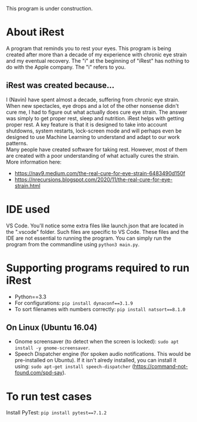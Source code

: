 This program is under construction.
  
# About iRest  
A program that reminds you to rest your eyes. This program is being created after more than a decade of my experience with chronic eye strain and my eventual recovery. The "i" at the beginning of "iRest" has nothing to do with the Apple company. The "i" refers to you.
  
## iRest was created because...
I (Navin) have spent almost a decade, suffering from chronic eye strain. When new spectacles, eye drops and a lot of the other nonsense didn't cure me, I had to figure out what actually does cure eye strain. The answer was simply to get proper rest, sleep and nutrition. iRest helps with getting proper rest. A key feature is that it is designed to take into account shutdowns, system restarts, lock-screen mode and will perhaps even be designed to use Machine Learning to understand and adapt to our work patterns.   
Many people have created software for taking rest. However, most of them are created with a poor understanding of what actually cures the strain.  
More information here:  
* https://nav9.medium.com/the-real-cure-for-eye-strain-6483490d150f
* https://nrecursions.blogspot.com/2020/11/the-real-cure-for-eye-strain.html
  

# IDE used  
VS Code. You'll notice some extra files like launch.json that are located in the ".vscode" folder. Such files are specific to VS Code. These files and the IDE are not essential to running the program. You can simply run the program from the commandline using `python3 main.py`.
  

# Supporting programs required to run iRest 
* Python==3.3   
* For configurations: `pip install dynaconf==3.1.9`  
* To sort filenames with numbers correctly: `pip install natsort==8.1.0`  
  
## On Linux (Ubuntu 16.04)  
* Gnome screensaver (to detect when the screen is locked): `sudo apt install -y gnome-screensaver`.
* Speech Dispatcher engine (for spoken audio notifications. This would be pre-installed on Ubuntu). If it isn't alredy installed, you can install it using: `sudo apt-get install speech-dispatcher` (https://command-not-found.com/spd-say).
  
  
# To run test cases  
Install PyTest: `pip install pytest==7.1.2`  

